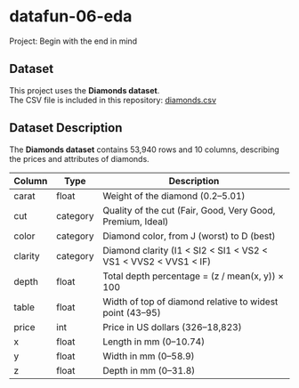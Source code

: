 # datafun-06-eda
Project: Begin with the end in mind

## Dataset

This project uses the **Diamonds dataset**.  
The CSV file is included in this repository: [diamonds.csv](diamonds.csv)

## Dataset Description

The **Diamonds dataset** contains 53,940 rows and 10 columns, describing the prices and attributes of diamonds.

| Column   | Type       | Description |
|----------|------------|-------------|
| carat    | float      | Weight of the diamond (0.2–5.01) |
| cut      | category   | Quality of the cut (Fair, Good, Very Good, Premium, Ideal) |
| color    | category   | Diamond color, from J (worst) to D (best) |
| clarity  | category   | Diamond clarity (I1 < SI2 < SI1 < VS2 < VS1 < VVS2 < VVS1 < IF) |
| depth    | float      | Total depth percentage = (z / mean(x, y)) × 100 |
| table    | float      | Width of top of diamond relative to widest point (43–95) |
| price    | int        | Price in US dollars (326–18,823) |
| x        | float      | Length in mm (0–10.74) |
| y        | float      | Width in mm (0–58.9) |
| z        | float      | Depth in mm (0–31.8) |
